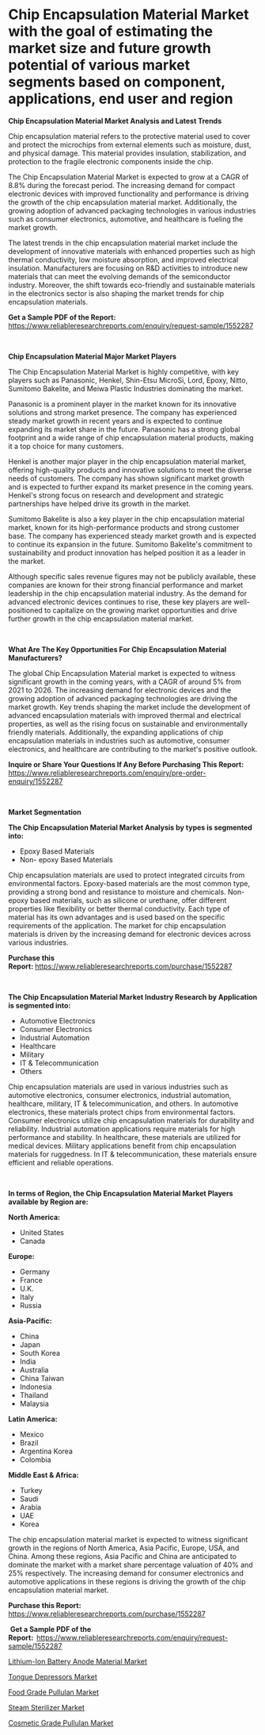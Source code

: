 <p><h1>Chip Encapsulation Material Market with the goal of estimating the market size and future growth potential of various market segments based on component, applications, end user and region</h1></p><p><strong>Chip Encapsulation Material Market Analysis and Latest Trends</strong></p>
<p><p>Chip encapsulation material refers to the protective material used to cover and protect the microchips from external elements such as moisture, dust, and physical damage. This material provides insulation, stabilization, and protection to the fragile electronic components inside the chip.</p><p>The Chip Encapsulation Material Market is expected to grow at a CAGR of 8.8% during the forecast period. The increasing demand for compact electronic devices with improved functionality and performance is driving the growth of the chip encapsulation material market. Additionally, the growing adoption of advanced packaging technologies in various industries such as consumer electronics, automotive, and healthcare is fueling the market growth.</p><p>The latest trends in the chip encapsulation material market include the development of innovative materials with enhanced properties such as high thermal conductivity, low moisture absorption, and improved electrical insulation. Manufacturers are focusing on R&D activities to introduce new materials that can meet the evolving demands of the semiconductor industry. Moreover, the shift towards eco-friendly and sustainable materials in the electronics sector is also shaping the market trends for chip encapsulation materials.</p></p>
<p><strong>Get a Sample PDF of the Report:&nbsp;</strong> <a href="https://www.reliableresearchreports.com/enquiry/request-sample/1552287">https://www.reliableresearchreports.com/enquiry/request-sample/1552287</a></p>
<p>&nbsp;</p>
<p><strong>Chip Encapsulation Material Major Market Players</strong></p>
<p><p>The Chip Encapsulation Material Market is highly competitive, with key players such as Panasonic, Henkel, Shin-Etsu MicroSi, Lord, Epoxy, Nitto, Sumitomo Bakelite, and Meiwa Plastic Industries dominating the market. </p><p>Panasonic is a prominent player in the market known for its innovative solutions and strong market presence. The company has experienced steady market growth in recent years and is expected to continue expanding its market share in the future. Panasonic has a strong global footprint and a wide range of chip encapsulation material products, making it a top choice for many customers.</p><p>Henkel is another major player in the chip encapsulation material market, offering high-quality products and innovative solutions to meet the diverse needs of customers. The company has shown significant market growth and is expected to further expand its market presence in the coming years. Henkel's strong focus on research and development and strategic partnerships have helped drive its growth in the market.</p><p>Sumitomo Bakelite is also a key player in the chip encapsulation material market, known for its high-performance products and strong customer base. The company has experienced steady market growth and is expected to continue its expansion in the future. Sumitomo Bakelite's commitment to sustainability and product innovation has helped position it as a leader in the market.</p><p>Although specific sales revenue figures may not be publicly available, these companies are known for their strong financial performance and market leadership in the chip encapsulation material industry. As the demand for advanced electronic devices continues to rise, these key players are well-positioned to capitalize on the growing market opportunities and drive further growth in the chip encapsulation material market.</p></p>
<p>&nbsp;</p>
<p><strong>What Are The Key Opportunities For Chip Encapsulation Material Manufacturers?</strong></p>
<p><p>The global Chip Encapsulation Material market is expected to witness significant growth in the coming years, with a CAGR of around 5% from 2021 to 2026. The increasing demand for electronic devices and the growing adoption of advanced packaging technologies are driving the market growth. Key trends shaping the market include the development of advanced encapsulation materials with improved thermal and electrical properties, as well as the rising focus on sustainable and environmentally friendly materials. Additionally, the expanding applications of chip encapsulation materials in industries such as automotive, consumer electronics, and healthcare are contributing to the market's positive outlook.</p></p>
<p><strong>Inquire or Share Your Questions If Any Before Purchasing This Report:</strong> <a href="https://www.reliableresearchreports.com/enquiry/pre-order-enquiry/1552287">https://www.reliableresearchreports.com/enquiry/pre-order-enquiry/1552287</a></p>
<p>&nbsp;</p>
<p><strong>Market Segmentation</strong></p>
<p><strong>The Chip Encapsulation Material Market Analysis by types is segmented into:</strong></p>
<p><ul><li>Epoxy Based Materials</li><li>Non- epoxy Based Materials</li></ul></p>
<p><p>Chip encapsulation materials are used to protect integrated circuits from environmental factors. Epoxy-based materials are the most common type, providing a strong bond and resistance to moisture and chemicals. Non-epoxy based materials, such as silicone or urethane, offer different properties like flexibility or better thermal conductivity. Each type of material has its own advantages and is used based on the specific requirements of the application. The market for chip encapsulation materials is driven by the increasing demand for electronic devices across various industries.</p></p>
<p><strong>Purchase this Report:&nbsp;</strong><a href="https://www.reliableresearchreports.com/purchase/1552287">https://www.reliableresearchreports.com/purchase/1552287</a></p>
<p>&nbsp;</p>
<p><strong>The Chip Encapsulation Material Market Industry Research by Application is segmented into:</strong></p>
<p><ul><li>Automotive Electronics</li><li>Consumer Electronics</li><li>Industrial Automation</li><li>Healthcare</li><li>Military</li><li>IT & Telecommunication</li><li>Others</li></ul></p>
<p><p>Chip encapsulation materials are used in various industries such as automotive electronics, consumer electronics, industrial automation, healthcare, military, IT & telecommunication, and others. In automotive electronics, these materials protect chips from environmental factors. Consumer electronics utilize chip encapsulation materials for durability and reliability. Industrial automation applications require materials for high performance and stability. In healthcare, these materials are utilized for medical devices. Military applications benefit from chip encapsulation materials for ruggedness. In IT & telecommunication, these materials ensure efficient and reliable operations.</p></p>
<p>&nbsp;</p>
<p><strong>In terms of Region, the Chip Encapsulation Material Market Players available by Region are:</strong></p>
<p>
    <p> <strong> North America: </strong>
        <ul>
            <li>United States</li>
            <li>Canada</li>
        </ul>
        </p> 
    <p> <strong> Europe: </strong>
        <ul>
            <li>Germany</li>
            <li>France</li>
            <li>U.K.</li>
            <li>Italy</li>
            <li>Russia</li>
        </ul>
        </p> 
    <p> <strong> Asia-Pacific: </strong>
        <ul>
            <li>China</li>
            <li>Japan</li>
            <li>South Korea</li>
            <li>India</li>
            <li>Australia</li>
            <li>China Taiwan</li>
            <li>Indonesia</li>
            <li>Thailand</li>
            <li>Malaysia</li>
        </ul>
        </p> 
    <p> <strong> Latin America: </strong>
        <ul>
            <li>Mexico</li>
            <li>Brazil</li>
            <li>Argentina Korea</li>
            <li>Colombia</li>
        </ul>
        </p> 
    <p> <strong> Middle East & Africa: </strong>
        <ul>
            <li>Turkey</li>
            <li>Saudi</li>
            <li>Arabia</li>
            <li>UAE</li>
            <li>Korea</li>
        </ul>
    </p>
    </p>
<p><p>The chip encapsulation material market is expected to witness significant growth in the regions of North America, Asia Pacific, Europe, USA, and China. Among these regions, Asia Pacific and China are anticipated to dominate the market with a market share percentage valuation of 40% and 25% respectively. The increasing demand for consumer electronics and automotive applications in these regions is driving the growth of the chip encapsulation material market.</p></p>
<p><strong>Purchase this Report: </strong><a href="https://www.reliableresearchreports.com/purchase/1552287">https://www.reliableresearchreports.com/purchase/1552287</a></p>
<p>&nbsp;<strong>Get a Sample PDF of the Report:&nbsp;&nbsp;</strong><a href="https://www.reliableresearchreports.com/enquiry/request-sample/1552287">https://www.reliableresearchreports.com/enquiry/request-sample/1552287</a></p>
<p><strong></strong></p>
<p><p><a href="https://issuu.com/reportprime-2/docs/lithium-ion-battery-anode-material-market-size-203">Lithium-Ion Battery Anode Material Market</a></p><p><a href="https://medium.com/@alicehanson1974/tongue-depressors-market-size-cagr-trends-2024-2030-42a06eb5d990">Tongue Depressors Market</a></p><p><a href="https://github.com/nancykennedykellievqfqt2/Market-Research-Report-List-1/blob/main/food-grade-pullulan-market.md">Food Grade Pullulan Market</a></p><p><a href="https://medium.com/@alicehanson1974/steam-sterilizer-market-competitive-analysis-market-trends-and-forecast-to-2031-6a7e70687b57">Steam Sterilizer Market</a></p><p><a href="https://github.com/NorbertYates/Market-Research-Report-List-3/blob/main/cosmetic-grade-pullulan-market.md">Cosmetic Grade Pullulan Market</a></p></p>